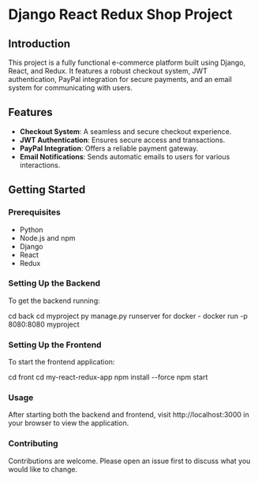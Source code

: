 # Django React Redux Shop Project

## Introduction
This project is a fully functional e-commerce platform built using Django, React, and Redux. It features a robust checkout system, JWT authentication, PayPal integration for secure payments, and an email system for communicating with users.

## Features
- **Checkout System**: A seamless and secure checkout experience.
- **JWT Authentication**: Ensures secure access and transactions.
- **PayPal Integration**: Offers a reliable payment gateway.
- **Email Notifications**: Sends automatic emails to users for various interactions.

## Getting Started

### Prerequisites
- Python
- Node.js and npm
- Django
- React
- Redux

### Setting Up the Backend
To get the backend running:


cd back
cd myproject
py manage.py runserver
for docker - docker run -p 8080:8080 myproject

### Setting Up the Frontend
To start the frontend application:


cd front
cd my-react-redux-app
npm install --force
npm start

### Usage
After starting both the backend and frontend, visit http://localhost:3000 in your browser to view the application.

### Contributing
Contributions are welcome. Please open an issue first to discuss what you would like to change.

